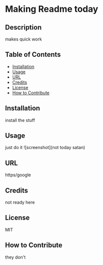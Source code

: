 # Making Readme today
## Description 
makes quick work
 ## Table of Contents
 - [Installation](#Installation)
 - [Usage](#Usage)
 - [URL](#URL)
 - [Credits](#Credits)
 - [License](#License)
 - [How to Contribute](#HowtoContribute)
## Installation
install the stuff
## Usage
just do it
![screenshot](not today satan)
## URL
https/google
## Credits
not ready here
## License
MIT
## How to Contribute
they don't
